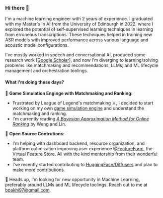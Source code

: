 ### Hi there 👋

I'm a machine learning engineer with 2 years of experience. I graduated with my Master's in AI from the University of Edinburgh in 2022, where I explored the potential of self-supervised learning techniques in learning from erroneous transcriptions. These techniques helped in training new ASR models with improved performance across various language and acoustic model configurations.

I've mostly worked in speech and conversational AI, produced some research work [[Google Scholar](https://scholar.google.com/citations?hl=en&user=7HfvNEcAAAAJ)],  and now I'm diverging to learning/solving problems like matchmaking and recommendations, LLMs, and ML lifecycle management and orchestration toolings.

####  What I'm doing these days?
🍃 **Game Simulation Enginge with Matchmaking and Ranking:** 

- Frustrated by League of Legend's matchmaking ⚔️, I decided to start working on my own [game simulation engine](https://github.com/ihkap11/LeagueFanatics) and understand the matchmaking and ranking.
- I'm currently reading [_A Bayesian Approximation Method for Online Ranking_](https://jmlr.org/papers/volume12/weng11a/weng11a.pdf) by Weng and Lin.

🌱 **Open Source Contrutions:** 

- I'm helping with dashboard backend, resource organization, and platform optimization improving user experience @[FeatureForm](https://github.com/featureform/featureform), the Virtual Feature Store. All with the kind mentorship from their wonderful team.
- I've recently started contributing to [HuggingFace/Diffusers](https://github.com/huggingface/diffusers) and plan to make more contributions.



👯 Heads up, I'm looking for new opportunity in Machine Learning, preferably around LLMs and ML lifecycle toolings. Reach out to me at bpakhi97@gmail.com. 
<!--
**ihkap11/ihkap11** is a ✨ _special_ ✨ repository because its `README.md` (this file) appears on your GitHub profile.

Here are some ideas to get you started:

- 🔭 I’m currently facinated by match-making and ranking problems. I'm in 
- 🌱 I’m currently learning ...
- 👯 I’m looking to collaborate on ...
- 🤔 I’m looking for help with ...
- 💬 Ask me about ...
- 📫 How to reach me: ...
- 😄 Pronouns: ...
- ⚡ Fun fact: ...
-->
